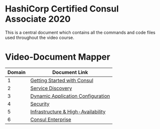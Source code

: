 # HashiCorp Certified Consul Associate 2020

This is a central document which contains all the commands and code files used throughout the video course.


# Video-Document Mapper

| Domain | Document Link |
| ------ | ------ |
| 1 | [Getting Started with Consul][PlDa] |
| 2 | [Service Discovery][PlDb] |
| 3 | [Dynamic Application Configuration][PlDc]
| 4 | [Security][PlDe] |
| 5 | [Infrastructure & High-Availability][PlDf] |
| 6 | [Consul Enterprise][PlDg] |


   [PlDa]: <https://github.com/zealvora/hashicorp-certified-consul/blob/main/domain-1-getting-started>
   [PlDb]: <https://github.com/zealvora/hashicorp-certified-consul/blob/main/domain-2-service-discovery>
   [PlDc]: <https://github.com/zealvora/hashicorp-certified-consul/blob/main/domain-3-dynamic-app-configs>
   [PlDe]: <https://github.com/zealvora/hashicorp-certified-consul/blob/main/domain-4-security>
   [PlDf]: <https://github.com/zealvora/hashicorp-certified-consul/blob/main/domain-5-high-availability>
   [PlDg]: <https://github.com/zealvora/hashicorp-certified-consul/blob/main/domain-6-consul-enterprise>
